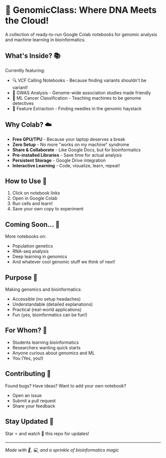 # 🧬 GenomicClass: Where DNA Meets the Cloud! 

A collection of ready-to-run Google Colab notebooks for genomic analysis and machine learning in bioinformatics.

## What's Inside? 📚
Currently featuring:
- 🔍 VCF Calling Notebooks - Because finding variants shouldn't be variant!
- 🧮 GWAS Analysis - Genome-wide association studies made friendly
- 🤖 ML Cancer Classification - Teaching machines to be genome detectives
- 🎯 Feature Extraction - Finding needles in the genomic haystack

## Why Colab? ☁️
- **Free GPU/TPU** - Because your laptop deserves a break
- **Zero Setup** - No more "works on my machine" syndrome
- **Share & Collaborate** - Like Google Docs, but for bioinformatics
- **Pre-installed Libraries** - Save time for actual analysis
- **Persistent Storage** - Google Drive integration
- **Interactive Learning** - Code, visualize, learn, repeat!

## How to Use 🚀
1. Click on notebook links
2. Open in Google Colab
3. Run cells and learn!
4. Save your own copy to experiment

## Coming Soon... 🌟
More notebooks on:
- Population genetics
- RNA-seq analysis
- Deep learning in genomics
- And whatever cool genomic stuff we think of next!

## Purpose 🎯
Making genomics and bioinformatics:
- Accessible (no setup headaches)
- Understandable (detailed explanations)
- Practical (real-world applications)
- Fun (yes, bioinformatics can be fun!)

## For Whom? 👥
- Students learning bioinformatics
- Researchers wanting quick starts
- Anyone curious about genomics and ML
- You (Yes, you!)

## Contributing 🤝
Found bugs? Have ideas? Want to add your own notebook?
- Open an issue
- Submit a pull request
- Share your feedback

## Stay Updated 📢
Star ⭐ and watch 👀 this repo for updates!

---
*Made with 🧬, 💻, and a sprinkle of bioinformatics magic*
